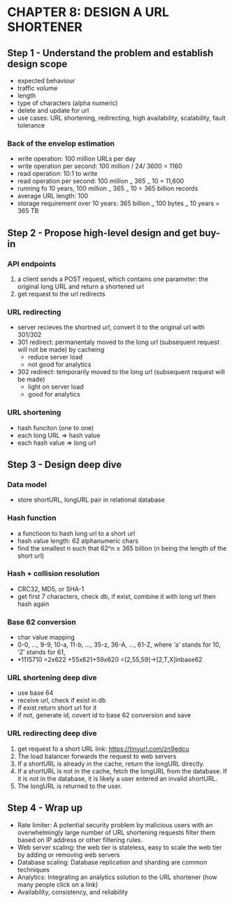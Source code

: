 # CHAPTER 8: DESIGN A URL SHORTENER

## Step 1 - Understand the problem and establish design scope

- expected behaviour
- traffic volume
- length
- type of characters (alpha numeric)
- delete and update for url
- use cases: URL shortening, redirecting, high availability, scalability, fault tolerance

### Back of the envelop estimation

- write operation: 100 million URLs per day
- write operation per second: 100 million / 24/ 3600 = 1160
- read operation: 10:1 to write
- read operation per second: 100 million _ 365 _ 10 = 11,600
- running fo 10 years, 100 million _ 365 _ 10 = 365 billion records
- average URL length: 100
- storage requirement over 10 years: 365 billion _ 100 bytes _ 10 years = 365 TB

## Step 2 - Propose high-level design and get buy-in

### API endpoints

1. a client sends a POST request, which contains one parameter: the original long URL and return a shortened url
2. get request to the url redirects

### URL redirecting

- server recieves the shortned url, convert it to the original url with 301/302
- 301 redirect: permanentaly moved to the long url (subsequent request will not be made) by cacheing
  - reduce server load
  - not good for analytics
- 302 redirect: temporarily moved to the long url (subsequent request will be made)
  - light on server load
  - good for analytics

### URL shortening

- hash funciton (one to one)
- each long URL => hash value
- each hash value => long url

## Step 3 - Design deep dive

### Data model

- store shortURL, longURL pair in relational database

### Hash function

- a functioon to hash long url to a short url
- hash value length: 62 alphanumeric chars
- find the smallest n such that 62^n ≥ 365 billion (n being the length of the short url)

### Hash + collision resolution

- CRC32, MD5, or SHA-1
- get first 7 characters, check db, if exist, combine it with long url then hash again

### Base 62 conversion

- char value mapping
- 0-0, ..., 9-9, 10-a, 11-b, ..., 35-z, 36-A, ..., 61-Z, where ‘a’ stands for 10, ‘Z’ stands for 61,
- •1115710 =2x622 +55x621+59x620 =[2,55,59]->[2,T,X]inbase62

### URL shortening deep dive

- use base 64
- receive url, check if exist in db
- if exist return short url for it
- if not, generate id, covert id to base 62 conversion and save

### URL redirecting deep dive

1. get request fo a short URL link: https://tinyurl.com/zn9edcu
2. The load balancer forwards the request to web servers
3. If a shortURL is already in the cache, return the longURL directly.
4. If a shortURL is not in the cache, fetch the longURL from the database. If it is not in the database, it is likely a user entered an invalid shortURL.
5. The longURL is returned to the user.

## Step 4 - Wrap up

- Rate limiter: A potential security problem by malicious users with an overwhelmingly large number of URL shortening requests filter them based on IP address or other filtering rules.
- Web server scaling: the web tier is stateless, easy to scale the web tier by adding or removing web servers
- Database scaling: Database replication and sharding are common techniques
- Analytics: Integrating an analytics solution to the URL shortener (how many people click on a link)
- Availability, consistency, and reliability
